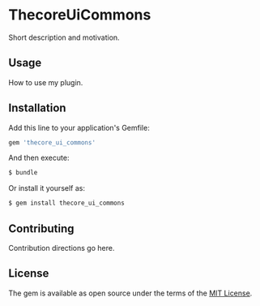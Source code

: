 # ThecoreUiCommons
Short description and motivation.

## Usage
How to use my plugin.

## Installation
Add this line to your application's Gemfile:

```ruby
gem 'thecore_ui_commons'
```

And then execute:
```bash
$ bundle
```

Or install it yourself as:
```bash
$ gem install thecore_ui_commons
```

## Contributing
Contribution directions go here.

## License
The gem is available as open source under the terms of the [MIT License](https://opensource.org/licenses/MIT).
